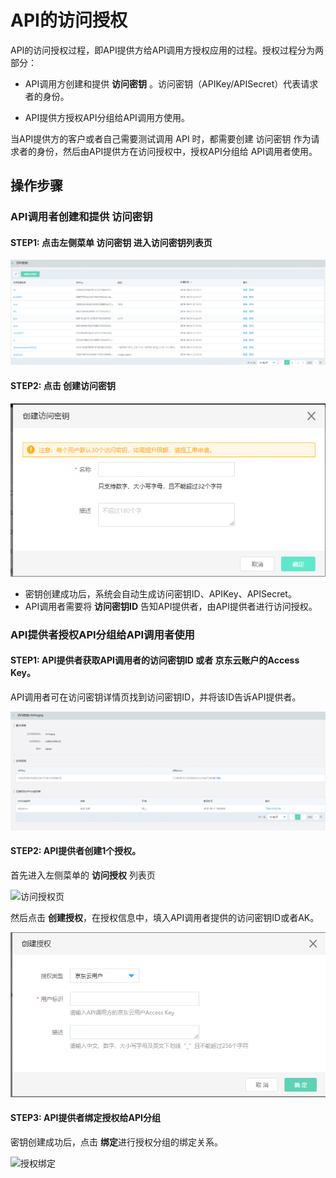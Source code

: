 # API的访问授权

API的访问授权过程，即API提供方给API调用方授权应用的过程。授权过程分为两部分：

- API调用方创建和提供 **访问密钥** 。访问密钥（APIKey/APISecret）代表请求者的身份。

- API提供方授权API分组给API调用方使用。

当API提供方的客户或者自己需要测试调用 API 时，都需要创建 访问密钥 作为请求者的身份，然后由API提供方在访问授权中，授权API分组给 API调用者使用。


## 操作步骤
### API调用者创建和提供 **访问密钥** 
#### STEP1: 点击左侧菜单 **访问密钥**  进入访问密钥列表页

![访问密钥列表页](https://github.com/jdcloudcom/cn/blob/edit/image/Internet-Middleware/API-Gateway/fwmy-list.png)

#### STEP2: 点击 **创建访问密钥**

![创建访问密钥](https://github.com/jdcloudcom/cn/blob/edit/image/Internet-Middleware/API-Gateway/fwmy-add.png)

- 密钥创建成功后，系统会自动生成访问密钥ID、APIKey、APISecret。
- API调用者需要将 **访问密钥ID** 告知API提供者，由API提供者进行访问授权。


### API提供者授权API分组给API调用者使用

#### STEP1: API提供者获取API调用者的访问密钥ID 或者 京东云账户的Access Key。

API调用者可在访问密钥详情页找到访问密钥ID，并将该ID告诉API提供者。


![访问密钥详情页](https://github.com/jdcloudcom/cn/blob/edit/image/Internet-Middleware/API-Gateway/fwmy-xqy.png)
 
 

 
#### STEP2: API提供者创建1个授权。

首先进入左侧菜单的 **访问授权** 列表页

![访问授权页](https://github.com/jdcloudcom/cn/blob/edit/image/Internet-Middleware/API-Gateway/fwsq-list.png)

然后点击 **创建授权**，在授权信息中，填入API调用者提供的访问密钥ID或者AK。

![创建授权](https://github.com/jdcloudcom/cn/blob/edit/image/Internet-Middleware/API-Gateway/fwsq-add.png)


#### STEP3: API提供者绑定授权给API分组

密钥创建成功后，点击 **绑定**进行授权分组的绑定关系。

![授权绑定](https://github.com/jdcloudcom/cn/blob/edit/image/Internet-Middleware/API-Gateway/fwsq-bd.png)



  
